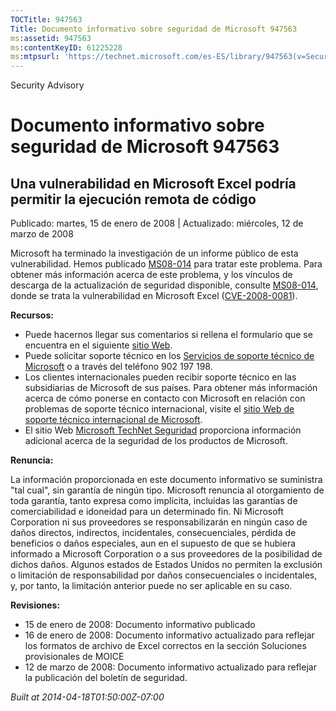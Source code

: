 ```yaml
---
TOCTitle: 947563
Title: Documento informativo sobre seguridad de Microsoft 947563
ms:assetid: 947563
ms:contentKeyID: 61225228
ms:mtpsurl: 'https://technet.microsoft.com/es-ES/library/947563(v=Security.10)'
---
```


Security Advisory

Documento informativo sobre seguridad de Microsoft 947563
=========================================================

Una vulnerabilidad en Microsoft Excel podría permitir la ejecución remota de código
-----------------------------------------------------------------------------------

Publicado: martes, 15 de enero de 2008 | Actualizado: miércoles, 12 de marzo de 2008

Microsoft ha terminado la investigación de un informe público de esta vulnerabilidad. Hemos publicado [MS08-014](http://technet.microsoft.com/security/bulletin/ms08-014) para tratar este problema. Para obtener más información acerca de este problema, y los vínculos de descarga de la actualización de seguridad disponible, consulte [MS08-014](http://technet.microsoft.com/security/bulletin/ms08-014), donde se trata la vulnerabilidad en Microsoft Excel ([CVE-2008-0081](http://www.cve.mitre.org/cgi-bin/cvename.cgi?name=cve-2008-0081)).

**Recursos:**

-   Puede hacernos llegar sus comentarios si rellena el formulario que se encuentra en el siguiente [sitio Web](https://support.microsoft.com/common/survey.aspx?scid=sw;en;1257&amp;showpage=1&amp;ws=technet&amp;sd=tech).
-   Puede solicitar soporte técnico en los [Servicios de soporte técnico de Microsoft](http://support.microsoft.com/default.aspx?scid=fh;es-es;incidentsubmit) o a través del teléfono 902 197 198.
-   Los clientes internacionales pueden recibir soporte técnico en las subsidiarias de Microsoft de sus países. Para obtener más información acerca de cómo ponerse en contacto con Microsoft en relación con problemas de soporte técnico internacional, visite el [sitio Web de soporte técnico internacional de Microsoft](http://go.microsoft.com/fwlink/?linkid=21155).
-   El sitio Web [Microsoft TechNet Seguridad](http://www.microsoft.com/spain/technet/security/default.mspx) proporciona información adicional acerca de la seguridad de los productos de Microsoft.

**Renuncia:**

La información proporcionada en este documento informativo se suministra "tal cual", sin garantía de ningún tipo. Microsoft renuncia al otorgamiento de toda garantía, tanto expresa como implícita, incluidas las garantías de comerciabilidad e idoneidad para un determinado fin. Ni Microsoft Corporation ni sus proveedores se responsabilizarán en ningún caso de daños directos, indirectos, incidentales, consecuenciales, pérdida de beneficios o daños especiales, aun en el supuesto de que se hubiera informado a Microsoft Corporation o a sus proveedores de la posibilidad de dichos daños. Algunos estados de Estados Unidos no permiten la exclusión o limitación de responsabilidad por daños consecuenciales o incidentales, y, por tanto, la limitación anterior puede no ser aplicable en su caso.

**Revisiones:**

-   15 de enero de 2008: Documento informativo publicado
-   16 de enero de 2008: Documento informativo actualizado para reflejar los formatos de archivo de Excel correctos en la sección Soluciones provisionales de MOICE
-   12 de marzo de 2008: Documento informativo actualizado para reflejar la publicación del boletín de seguridad.

*Built at 2014-04-18T01:50:00Z-07:00*
